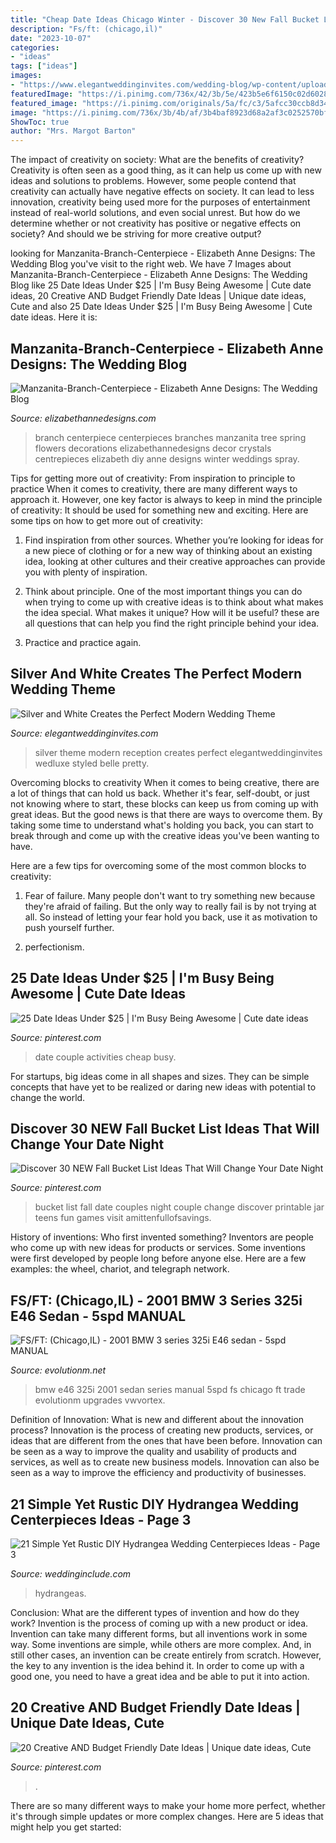```yaml
---
title: "Cheap Date Ideas Chicago Winter - Discover 30 New Fall Bucket List Ideas That Will Change Your Date Night"
description: "Fs/ft: (chicago,il)"
date: "2023-10-07"
categories:
- "ideas"
tags: ["ideas"]
images:
- "https://www.elegantweddinginvites.com/wedding-blog/wp-content/uploads/2013/06/silver-and-white-wedding-reception-ideas.jpg"
featuredImage: "https://i.pinimg.com/736x/42/3b/5e/423b5e6f6150c02d60287de73529ba57.jpg"
featured_image: "https://i.pinimg.com/originals/5a/fc/c3/5afcc30ccb8d34f66ea848d0e4edab59.jpg"
image: "https://i.pinimg.com/736x/3b/4b/af/3b4baf8923d68a2af3c0252570bff34c.jpg"
ShowToc: true
author: "Mrs. Margot Barton"
---
```



The impact of creativity on society: What are the benefits of creativity?
Creativity is often seen as a good thing, as it can help us come up with new ideas and solutions to problems. However, some people contend that creativity can actually have negative effects on society. It can lead to less innovation, creativity being used more for the purposes of entertainment instead of real-world solutions, and even social unrest. But how do we determine whether or not creativity has positive or negative effects on society? And should we be striving for more creative output?

	

		
looking for Manzanita-Branch-Centerpiece - Elizabeth Anne Designs: The Wedding Blog you've visit to the right web. We have 7 Images about Manzanita-Branch-Centerpiece - Elizabeth Anne Designs: The Wedding Blog like 25 Date Ideas Under $25 | I&#039;m Busy Being Awesome | Cute date ideas, 20 Creative AND Budget Friendly Date Ideas | Unique date ideas, Cute and also 25 Date Ideas Under $25 | I&#039;m Busy Being Awesome | Cute date ideas. Here it is:
		
    
## Manzanita-Branch-Centerpiece - Elizabeth Anne Designs: The Wedding Blog

<img loading=lazy src="http://www.elizabethannedesigns.com/blog/wp-content/uploads/2012/05/Manzanita-Branch-Centerpiece.jpg" onerror="this.onerror=null;this.src='https://tse1.mm.bing.net/th?id=OIP.WtEYjzcyr7QPlU1Ey1ciKwHaLH&amp;pid=15.1';" alt="Manzanita-Branch-Centerpiece - Elizabeth Anne Designs: The Wedding Blog">

_Source: elizabethannedesigns.com_

>branch centerpiece centerpieces branches manzanita tree spring flowers decorations elizabethannedesigns decor crystals centrepieces elizabeth diy anne designs winter weddings spray. 

	

Tips for getting more out of creativity: From inspiration to principle to practice
When it comes to creativity, there are many different ways to approach it. However, one key factor is always to keep in mind the principle of creativity: It should be used for something new and exciting. Here are some tips on how to get more out of creativity:
1. Find inspiration from other sources. Whether you’re looking for ideas for a new piece of clothing or for a new way of thinking about an existing idea, looking at other cultures and their creative approaches can provide you with plenty of inspiration.

2. Think about principle. One of the most important things you can do when trying to come up with creative ideas is to think about what makes the idea special. What makes it unique? How will it be useful? these are all questions that can help you find the right principle behind your idea.

3. Practice and practice again.

    
## Silver And White Creates The Perfect Modern Wedding Theme

<img loading=lazy src="https://www.elegantweddinginvites.com/wedding-blog/wp-content/uploads/2013/06/silver-and-white-wedding-reception-ideas.jpg" onerror="this.onerror=null;this.src='https://tse2.mm.bing.net/th?id=OIP.8vjwUzbN8RaccIWixWPE3gHaLK&amp;pid=15.1';" alt="Silver and White Creates the Perfect Modern Wedding Theme">

_Source: elegantweddinginvites.com_

>silver theme modern reception creates perfect elegantweddinginvites wedluxe styled belle pretty. 

	

Overcoming blocks to creativity
When it comes to being creative, there are a lot of things that can hold us back. Whether it's fear, self-doubt, or just not knowing where to start, these blocks can keep us from coming up with great ideas.
But the good news is that there are ways to overcome them. By taking some time to understand what's holding you back, you can start to break through and come up with the creative ideas you've been wanting to have.

Here are a few tips for overcoming some of the most common blocks to creativity:

1. Fear of failure. Many people don't want to try something new because they're afraid of failing. But the only way to really fail is by not trying at all. So instead of letting your fear hold you back, use it as motivation to push yourself further.

2. perfectionism.

    
## 25 Date Ideas Under $25 | I&#039;m Busy Being Awesome | Cute Date Ideas

<img loading=lazy src="https://i.pinimg.com/736x/42/3b/5e/423b5e6f6150c02d60287de73529ba57.jpg" onerror="this.onerror=null;this.src='https://tse4.mm.bing.net/th?id=OIP.ClDdInZZ1D-08QPCOu2SDAHaSh&amp;pid=15.1';" alt="25 Date Ideas Under $25 | I&#039;m Busy Being Awesome | Cute date ideas">

_Source: pinterest.com_

>date couple activities cheap busy. 

	

For startups, big ideas come in all shapes and sizes. They can be simple concepts that have yet to be realized or daring new ideas with potential to change the world.

    
## Discover 30 NEW Fall Bucket List Ideas That Will Change Your Date Night

<img loading=lazy src="https://i.pinimg.com/736x/3b/4b/af/3b4baf8923d68a2af3c0252570bff34c.jpg" onerror="this.onerror=null;this.src='https://tse4.mm.bing.net/th?id=OIP.YPHr_OchcHC61cOC6X-hYAHaJl&amp;pid=15.1';" alt="Discover 30 NEW Fall Bucket List Ideas That Will Change Your Date Night">

_Source: pinterest.com_

>bucket list fall date couples night couple change discover printable jar teens fun games visit amittenfullofsavings. 

	

History of inventions: Who first invented something?
Inventors are people who come up with new ideas for products or services. Some inventions were first developed by people long before anyone else. Here are a few examples: the wheel, chariot, and telegraph network.

    
## FS/FT: (Chicago,IL) - 2001 BMW 3 Series 325i E46 Sedan - 5spd MANUAL

<img loading=lazy src="https://farm5.static.flickr.com/4143/4780770280_299a4388c6.jpg" onerror="this.onerror=null;this.src='https://tse3.mm.bing.net/th?id=OIP.OEpp6tshu2QPwiCvXx8_NgHaFj&amp;pid=15.1';" alt="FS/FT: (Chicago,IL) - 2001 BMW 3 series 325i E46 sedan - 5spd MANUAL">

_Source: evolutionm.net_

>bmw e46 325i 2001 sedan series manual 5spd fs chicago ft trade evolutionm upgrades vwvortex. 

	

Definition of Innovation: What is new and different about the innovation process?
Innovation is the process of creating new products, services, or ideas that are different from the ones that have been before. Innovation can be seen as a way to improve the quality and usability of products and services, as well as to create new business models. Innovation can also be seen as a way to improve the efficiency and productivity of businesses.

    
## 21 Simple Yet Rustic DIY Hydrangea Wedding Centerpieces Ideas - Page 3

<img loading=lazy src="http://www.weddinginclude.com/wp-content/uploads/2017/07/hydrangeas-and-ivory-spray-roses-centerpieces.jpg" onerror="this.onerror=null;this.src='https://tse3.mm.bing.net/th?id=OIP.bHngC9o1swJTtdtHKSBXoAHaLH&amp;pid=15.1';" alt="21 Simple Yet Rustic DIY Hydrangea Wedding Centerpieces Ideas - Page 3">

_Source: weddinginclude.com_

>hydrangeas. 

	

Conclusion: What are the different types of invention and how do they work?
Invention is the process of coming up with a new product or idea. Invention can take many different forms, but all inventions work in some way. Some inventions are simple, while others are more complex. And, in still other cases, an invention can be create entirely from scratch. However, the key to any invention is the idea behind it. In order to come up with a good one, you need to have a great idea and be able to put it into action.

    
## 20 Creative AND Budget Friendly Date Ideas | Unique Date Ideas, Cute

<img loading=lazy src="https://i.pinimg.com/originals/5a/fc/c3/5afcc30ccb8d34f66ea848d0e4edab59.jpg" onerror="this.onerror=null;this.src='https://tse4.mm.bing.net/th?id=OIP.0Nl1EW6dhCdTCovWlmAAzQHaLG&amp;pid=15.1';" alt="20 Creative AND Budget Friendly Date Ideas | Unique date ideas, Cute">

_Source: pinterest.com_

>. 

	

There are so many different ways to make your home more perfect, whether it's through simple updates or more complex changes. Here are 5 ideas that might help you get started: 

